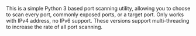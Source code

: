 This is a simple Python 3 based port scanning utility, allowing you to choose to scan every port, commonly exposed ports, or a target port. Only works with IPv4 address, no IPv6 support.
These versions support multi-threading to increase the rate of all port scanning.